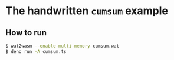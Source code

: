 # The handwritten `cumsum` example

## How to run

```bash
$ wat2wasm --enable-multi-memory cumsum.wat
$ deno run -A cumsum.ts
```
